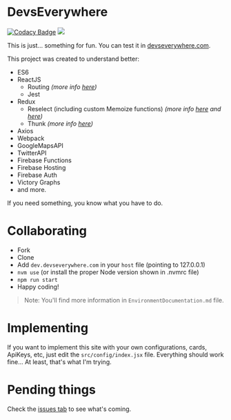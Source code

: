 # DevsEverywhere

[![Codacy Badge](https://api.codacy.com/project/badge/Grade/f32cb1327d9449e9bdf0e91d67c7823c)](https://www.codacy.com/app/brodanoel/devseverywhere?utm_source=github.com&utm_medium=referral&utm_content=BrodaNoel/devseverywhere&utm_campaign=badger)
<img src="https://travis-ci.org/BrodaNoel/devseverywhere.svg?branch=master">

This is just... something for fun. You can test it in [devseverywhere.com](https://devseverywhere.com).

This project was created to understand better:
* ES6
* ReactJS
  * Routing _(more info [here](https://github.com/ReactTraining/react-router/tree/master/packages/react-router-dom))_
  * Jest
* Redux
  * Reselect (including custom Memoize functions) _(more info [here](http://redux.js.org/docs/recipes/ComputingDerivedData.html) and [here](https://github.com/reactjs/reselect))_
  * Thunk _(more info [here](https://github.com/gaearon/redux-thunk))_
* Axios
* Webpack
* GoogleMapsAPI
* TwitterAPI
* Firebase Functions
* Firebase Hosting
* Firebase Auth
* Victory Graphs
* and more.

If you need something, you know what you have to do.

# Collaborating
* Fork
* Clone
* Add `dev.devseverywhere.com` in your `host` file (pointing to 127.0.0.1)
* `nvm use` (or install the proper Node version shown in .nvmrc file)
* `npm run start`
* Happy coding!

> Note: You'll find more information in `EnvironmentDocumentation.md` file.

# Implementing
If you want to implement this site with your own configurations, cards, ApiKeys, etc, just edit the `src/config/index.jsx` file.
Everything should work fine... At least, that's what I'm trying.

# Pending things
Check the [issues tab](https://github.com/BrodaNoel/devseverywhere/issues) to see what's coming.
